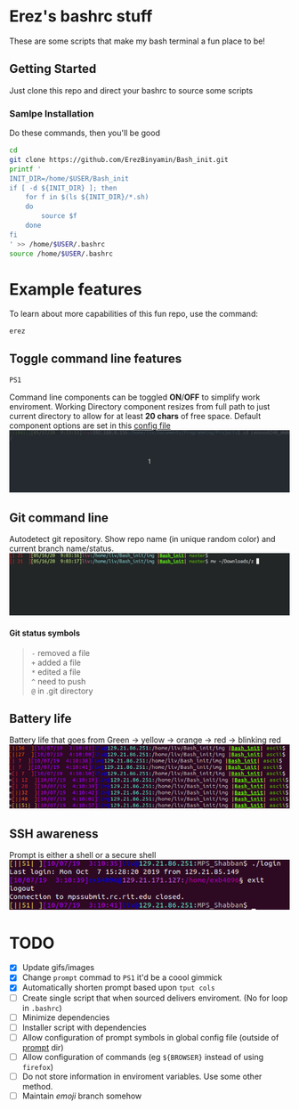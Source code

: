 # Erez's bashrc stuff

These are some scripts that make my bash terminal a fun place to be!

## Getting Started

Just clone this repo and direct your bashrc to source some scripts

### Samlpe Installation

Do these commands, then you'll be good

```bash
cd
git clone https://github.com/ErezBinyamin/Bash_init.git
printf '
INIT_DIR=/home/$USER/Bash_init
if [ -d ${INIT_DIR} ]; then
    for f in $(ls ${INIT_DIR}/*.sh)
    do
        source $f
    done
fi
' >> /home/$USER/.bashrc
source /home/$USER/.bashrc

```

# Example features
To learn about more capabilities of this fun repo, use the command:
```
erez
```

## Toggle command line features
```bash
PS1
```
Command line components can be toggled **ON**/**OFF** to simplify work enviroment. Working Directory component resizes from full path to just current directory to allow for at least **20 chars** of free space. Default component options are set in this [config file](prompt/config.sh)
![Prompt Editor](img/ascii/ps1.gif)

## Git command line
Autodetect git repository. Show repo name (in unique random color) and current branch name/status.
![Git Command line](img/ascii/git.gif)
#### Git status symbols
> ```-``` removed a file  
> ```+``` added   a file  
> ```*``` edited  a file  
> ```^``` need to push  
> ```@``` in .git directory  

## Battery life
Battery life that goes from Green -> yellow -> orange -> red -> blinking red
![Git Command line](img/ascii/battery.png)

## SSH awareness
Prompt is either a shell or a secure shell  
![Git Command line](img/ascii/ssh.png)

# TODO
* [X] Update gifs/images
* [X] Change ```prompt``` commad to ```PS1``` it'd be a coool gimmick
* [X] Automatically shorten prompt based upon ```tput cols```  
* [ ] Create single script that when sourced delivers enviroment. (No for loop in ```.bashrc```)
* [ ] Minimize dependencies
* [ ] Installer script with dependencies
* [ ] Allow configuration of prompt symbols in global config file (outside of [prompt](prompt/) dir)
* [ ] Allow configuration of commands (eg ```${BROWSER}``` instead of using ```firefox```) 
* [ ] Do not store information in enviroment variables. Use some other method.
* [ ] Maintain _emoji_ branch somehow
